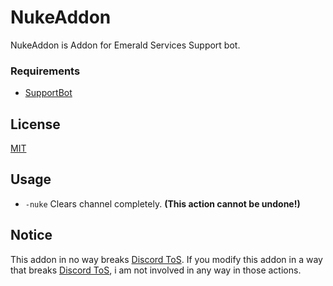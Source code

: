 # NukeAddon

NukeAddon is Addon for Emerald Services Support bot.

### Requirements

- [SupportBot](https://github.com/1tzemerald/SupportBot)

## License

[MIT](https://choosealicense.com/licenses/mit/)

## Usage

- ```-nuke``` Clears channel completely. **(This action cannot be undone!)**

## Notice

This addon in no way breaks [Discord ToS](https://discord.com/terms). If you modify this addon in a way that breaks [Discord ToS](https://discord.com/terms), i am not involved in any way in those actions.
